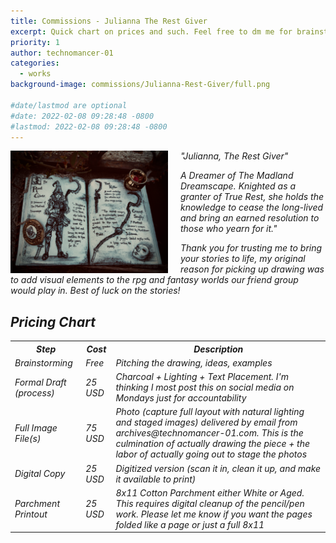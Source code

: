 ```yaml
---
title: Commissions - Julianna The Rest Giver
excerpt: Quick chart on prices and such. Feel free to dm me for brainstorming though!
priority: 1
author: technomancer-01
categories:
  - works
background-image: commissions/Julianna-Rest-Giver/full.png

#date/lastmod are optional
#date: 2022-02-08 09:28:48 -0800 
#lastmod: 2022-02-08 09:28:48 -0800
---
```

<style>
  img {
  float: left;
  margin-right: 20px;
}
a {
    color: lightgrey;
    text-decoration: underline;
}
  </style>

<img src="/images/commissions/Julianna-Rest-Giver/full.png" width="50%">
<i>
"Julianna, The Rest Giver" 
<br>

<i>A Dreamer of The Madland Dreamscape. Knighted as a granter of True Rest, she holds the knowledge to cease the long-lived and bring an earned resolution to those who yearn for it."
</i>

Thank you for trusting me to bring your stories to life, my original reason for picking up drawing was to add visual elements to the rpg and fantasy worlds our friend group would play in. Best of luck on the stories!

<h2>Pricing Chart</h2>
<table>
<tr>
  <th>Step</th>
  <th>Cost</th>
  <th>Description</th>
</tr>

<tr>
  <td>Brainstorming</td>
  <td>Free</td>
  <td>Pitching the drawing, ideas, examples</td>
</tr>

<tr>
  <td>Formal Draft (process)</td>
  <td>25 USD </td>
  <td>Charcoal + Lighting + Text Placement. I'm thinking I most post this on social media on Mondays just for accountability</td>
</tr>

<tr>
  <td>Full Image File(s)</td>
  <td>75 USD</td>
  <td>Photo (capture full layout with natural lighting and staged images) delivered by email from archives@technomancer-01.com. This is the culmination of actually drawing the piece + the labor of actually going out to stage the photos</td>
</tr>


<tr>
  <td>Digital Copy</td>
  <td>25 USD</td>
  <td>Digitized version (scan it in, clean it up, and make it available to print)</td>
</tr>


<tr>
  <td>Parchment Printout</td>
  <td>25 USD</td>
  <td>8x11 Cotton Parchment either White or Aged. This requires digital cleanup of the pencil/pen work. Please let me know if you want the pages folded like a page or just a full 8x11 </td>
</tr>

